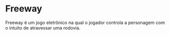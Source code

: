 # Freeway
Freeway é um jogo eletrônico na qual o jogador controla a personagem com o intuito de atravessar uma rodovia.

